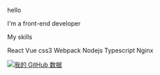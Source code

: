 hello 

I'm a front-end developer

My skills

React Vue css3 Webpack Nodejs Typescript Nginx

[![我的 GitHub 数据](https://github-readme-stats.vercel.app/api?username=fecqs)]()






